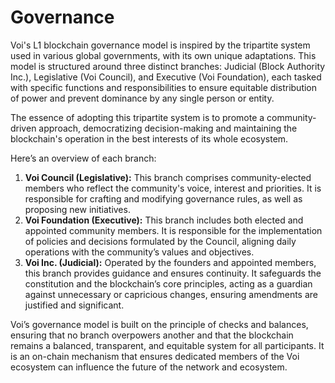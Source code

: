 # Governance

Voi's L1 blockchain governance model is inspired by the tripartite system used in various global governments, with its own unique adaptations. This model is structured around three distinct branches: Judicial (Block Authority Inc.), Legislative (Voi Council), and Executive (Voi Foundation), each tasked with specific functions and responsibilities to ensure equitable distribution of power and prevent dominance by any single person or entity.

The essence of adopting this tripartite system is to promote a community-driven approach, democratizing decision-making and maintaining the blockchain's operation in the best interests of its whole ecosystem. 

Here’s an overview of each branch:

1. **Voi Council (Legislative):** This branch comprises community-elected members who reflect the community's voice, interest and priorities. It is responsible for crafting and modifying governance rules, as well as proposing new initiatives. 
2. **Voi Foundation (Executive):** This branch includes both elected and appointed community members. It is responsible for the implementation of policies and decisions formulated by the Council, aligning daily operations with the community’s values and objectives.
3. **Voi Inc. (Judicial):** Operated by the founders and appointed members, this branch provides guidance and ensures continuity. It safeguards the constitution and the blockchain’s core principles, acting as a guardian against unnecessary or capricious changes, ensuring amendments are justified and significant.

Voi’s governance model is built on the principle of checks and balances, ensuring that no branch overpowers another and that the blockchain remains a balanced, transparent, and equitable system for all participants. It is an on-chain mechanism that ensures dedicated members of the Voi ecosystem can influence the future of the network and ecosystem. 
